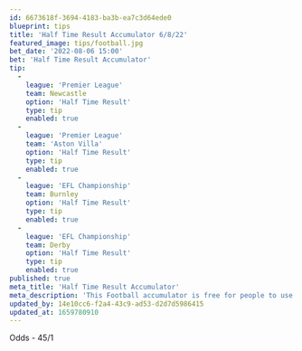 ```yaml
---
id: 6673618f-3694-4183-ba3b-ea7c3d64ede0
blueprint: tips
title: 'Half Time Result Accumulator 6/8/22'
featured_image: tips/football.jpg
bet_date: '2022-08-06 15:00'
bet: 'Half Time Result Accumulator'
tip:
  -
    league: 'Premier League'
    team: Newcastle
    option: 'Half Time Result'
    type: tip
    enabled: true
  -
    league: 'Premier League'
    team: 'Aston Villa'
    option: 'Half Time Result'
    type: tip
    enabled: true
  -
    league: 'EFL Championship'
    team: Burnley
    option: 'Half Time Result'
    type: tip
    enabled: true
  -
    league: 'EFL Championship'
    team: Derby
    option: 'Half Time Result'
    type: tip
    enabled: true
published: true
meta_title: 'Half Time Result Accumulator'
meta_description: 'This Football accumulator is free for people to use who are looking for Football tips. UK football tips daily'
updated_by: 14e10cc6-f2a4-43c9-ad53-d2d7d5986415
updated_at: 1659780910
---
```

Odds - 45/1